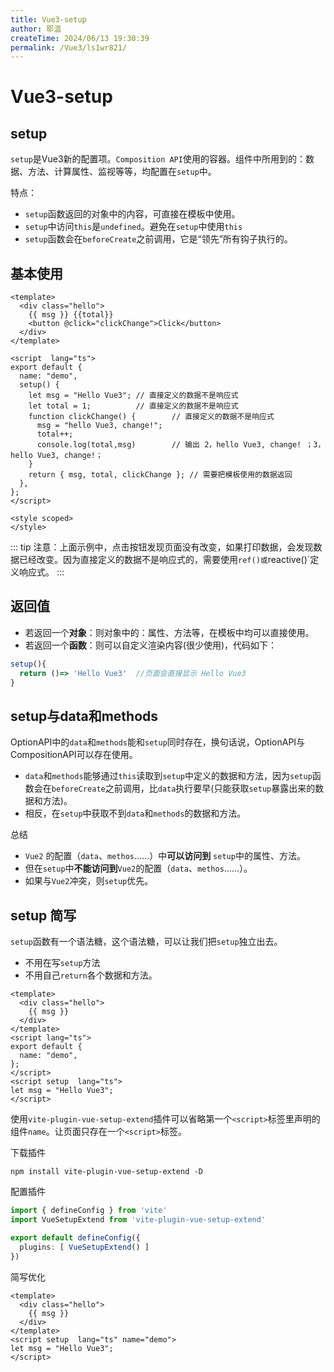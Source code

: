 ```yaml
---
title: Vue3-setup
author: 耶温
createTime: 2024/06/13 19:30:39
permalink: /Vue3/ls1wr821/
---
```

# Vue3-setup

## setup

`setup`是Vue3新的配置项。`Composition API`使用的容器。组件中所用到的：数据、方法、计算属性、监视等等，均配置在`setup`中。

特点：

- `setup`函数返回的对象中的内容，可直接在模板中使用。
- `setup`中访问`this`是`undefined`。避免在`setup`中使用`this`
- `setup`函数会在`beforeCreate`之前调用，它是“领先”所有钩子执行的。

## 基本使用

```vue
<template>
  <div class="hello">
    {{ msg }} {{total}}
    <button @click="clickChange">Click</button>
  </div>
</template>

<script  lang="ts">
export default {
  name: "demo",
  setup() {
    let msg = "Hello Vue3"; // 直接定义的数据不是响应式
    let total = 1;          // 直接定义的数据不是响应式
    function clickChange() {        // 直接定义的数据不是响应式
      msg = "hello Vue3, change!";
      total++;
      console.log(total,msg)        // 输出 2，hello Vue3, change! ；3，hello Vue3, change!；
    }
    return { msg, total, clickChange }; // 需要把模板使用的数据返回
  },
};
</script>

<style scoped>
</style>
```
::: tip
注意：上面示例中，点击按钮发现页面没有改变，如果打印数据，会发现数据已经改变。因为直接定义的数据不是响应式的，需要使用`ref()或`reactive()`定义响应式。
:::



## 返回值

- 若返回一个**对象**：则对象中的：属性、方法等，在模板中均可以直接使用。
- 若返回一个**函数**：则可以自定义渲染内容(很少使用)，代码如下：
```jsx
setup(){
  return ()=> 'Hello Vue3'  //页面会直接显示 Hello Vue3
}
```

## setup与data和methods

OptionAPI中的`data`和`methods`能和`setup`同时存在，换句话说，OptionAPI与CompositionAPI可以存在使用。


- `data`和`methods`能够通过`this`读取到`setup`中定义的数据和方法，因为`setup`函数会在`beforeCreate`之前调用，比`data`执行要早(只能获取`setup`暴露出来的数据和方法)。
- 相反，在`setup`中获取不到`data`和`methods`的数据和方法。

总结

- `Vue2` 的配置（`data`、`methos`......）中**可以访问到** `setup`中的属性、方法。
- 但在`setup`中**不能访问到**`Vue2`的配置（`data`、`methos`......）。
- 如果与`Vue2`冲突，则`setup`优先。

## setup 简写

`setup`函数有一个语法糖，这个语法糖，可以让我们把`setup`独立出去。
- 不用在写`setup`方法
- 不用自己`return`各个数据和方法。
```vue
<template>
  <div class="hello">
    {{ msg }}
  </div>
</template>
<script lang="ts">
export default {
  name: "demo",
};
</script>
<script setup  lang="ts">
let msg = "Hello Vue3";
</script>
```

使用`vite-plugin-vue-setup-extend`插件可以省略第一个`<script>`标签里声明的组件`name`。让页面只存在一个`<script>`标签。

下载插件

```shell
npm install vite-plugin-vue-setup-extend -D
```
配置插件

```ts
import { defineConfig } from 'vite'
import VueSetupExtend from 'vite-plugin-vue-setup-extend'

export default defineConfig({
  plugins: [ VueSetupExtend() ]
})
```
简写优化

```vue
<template>
  <div class="hello">
    {{ msg }}
  </div>
</template>
<script setup  lang="ts" name="demo">
let msg = "Hello Vue3";
</script>
```
